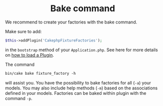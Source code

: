 <h1 align="center">Bake command</h1>

We recommend to create your factories with the bake command.



Make sure to add:
```php
$this->addPlugin('CakephpFixtureFactories');
```

in the `bootstrap` method of your `Application.php`. See here for more details on [how to load a Plugin](https://book.cakephp.org/4/en/plugins.html#loading-a-plugin).

The command
```css
bin/cake bake fixture_factory -h
```
will assist you. You have the possibility to bake factories for all (`-a`) your models. You may also include help methods (`-m`)
based on the associations defined in your models. Factories can be baked within plugin with the command `-p`.

